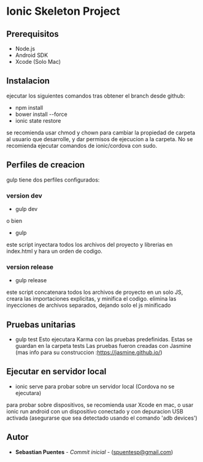 # Ionic Skeleton Project

## Prerequisitos

* Node.js
* Android SDK
* Xcode (Solo Mac)

## Instalacion

ejecutar los siguientes comandos tras obtener el branch desde github:

* npm install
* bower install --force
* ionic state restore

se recomienda usar chmod y chown para cambiar la propiedad de carpeta al usuario que desarrolle, y dar permisos de ejecucion a la carpeta.
No se recomienda ejecutar comandos de ionic/cordova con sudo.

## Perfiles de creacion

gulp tiene dos perfiles configurados:

### version dev
* gulp dev

o bien

* gulp

este script inyectara todos los archivos del proyecto y librerias en index.html y hara un orden de codigo.

### version release
* gulp release

este script concatenara todos los archivos de proyecto en un solo JS, creara las importaciones explicitas, y minifica el codigo. elimina las inyecciones de archivos separados, dejando solo el js minificado

## Pruebas unitarias
* gulp test
Esto ejecutara Karma con las pruebas predefinidas. Estas se guardan en la carpeta tests
Las pruebas fueron creadas con Jasmine (mas info para su construccion :https://jasmine.github.io/)
## Ejecutar en servidor local
* ionic serve
para probar sobre un servidor local (Cordova no se ejecutara)

para probar sobre dispositivos, se recomienda usar Xcode en mac, o usar ionic run android con un dispositivo conectado y con depuracion USB activada (asegurarse que sea detectado usando el comando 'adb devices')


## Autor

* **Sebastian Puentes** - *Commit inicial* - (spuentesp@gmail.com)
